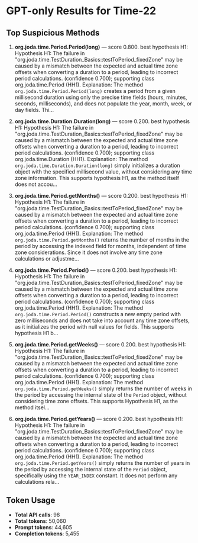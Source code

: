 # GPT-only Results for Time-22

## Top Suspicious Methods

1. **org.joda.time.Period.Period(long)** — score 0.800. best hypothesis H1: Hypothesis H1: The failure in "org.joda.time.TestDuration_Basics::testToPeriod_fixedZone" may be caused by a mismatch between the expected and actual time zone offsets when converting a duration to a period, leading to incorrect period calculations. (confidence 0.700); supporting class org.joda.time.Period (HH1).
    Explanation: The method `org.joda.time.Period.Period(long)` creates a period from a given millisecond duration using only the precise time fields (hours, minutes, seconds, milliseconds), and does not populate the year, month, week, or day fields. Thi...

2. **org.joda.time.Duration.Duration(long)** — score 0.200. best hypothesis H1: Hypothesis H1: The failure in "org.joda.time.TestDuration_Basics::testToPeriod_fixedZone" may be caused by a mismatch between the expected and actual time zone offsets when converting a duration to a period, leading to incorrect period calculations. (confidence 0.700); supporting class org.joda.time.Duration (HH1).
    Explanation: The method `org.joda.time.Duration.Duration(long)` simply initializes a duration object with the specified millisecond value, without considering any time zone information. This supports hypothesis H1, as the method itself does not accou...

3. **org.joda.time.Period.getMonths()** — score 0.200. best hypothesis H1: Hypothesis H1: The failure in "org.joda.time.TestDuration_Basics::testToPeriod_fixedZone" may be caused by a mismatch between the expected and actual time zone offsets when converting a duration to a period, leading to incorrect period calculations. (confidence 0.700); supporting class org.joda.time.Period (HH1).
    Explanation: The method `org.joda.time.Period.getMonths()` returns the number of months in the period by accessing the indexed field for months, independent of time zone considerations. Since it does not involve any time zone calculations or adjustme...

4. **org.joda.time.Period.Period()** — score 0.200. best hypothesis H1: Hypothesis H1: The failure in "org.joda.time.TestDuration_Basics::testToPeriod_fixedZone" may be caused by a mismatch between the expected and actual time zone offsets when converting a duration to a period, leading to incorrect period calculations. (confidence 0.700); supporting class org.joda.time.Period (HH1).
    Explanation: The method `org.joda.time.Period.Period()` constructs a new empty period with zero milliseconds and does not take into account any time zone offsets, as it initializes the period with null values for fields. This supports hypothesis H1 b...

5. **org.joda.time.Period.getWeeks()** — score 0.200. best hypothesis H1: Hypothesis H1: The failure in "org.joda.time.TestDuration_Basics::testToPeriod_fixedZone" may be caused by a mismatch between the expected and actual time zone offsets when converting a duration to a period, leading to incorrect period calculations. (confidence 0.700); supporting class org.joda.time.Period (HH1).
    Explanation: The method `org.joda.time.Period.getWeeks()` simply returns the number of weeks in the period by accessing the internal state of the `Period` object, without considering time zone offsets. This supports Hypothesis H1, as the method itsel...

6. **org.joda.time.Period.getYears()** — score 0.200. best hypothesis H1: Hypothesis H1: The failure in "org.joda.time.TestDuration_Basics::testToPeriod_fixedZone" may be caused by a mismatch between the expected and actual time zone offsets when converting a duration to a period, leading to incorrect period calculations. (confidence 0.700); supporting class org.joda.time.Period (HH1).
    Explanation: The method `org.joda.time.Period.getYears()` simply returns the number of years in the period by accessing the internal state of the `Period` object, specifically using the `YEAR_INDEX` constant. It does not perform any calculations rela...


## Token Usage

- **Total API calls**: 98
- **Total tokens**: 50,060
- **Prompt tokens**: 44,605
- **Completion tokens**: 5,455
